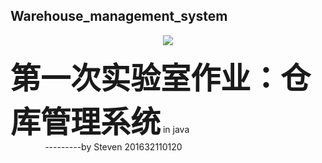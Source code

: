 ## Warehouse_management_system

<div align=center><img src="https://github.com/StevenIIV/Warehouse_management_system/blob/master/image/logo.png"/></div>

<strong><font size="10">第一次实验室作业：仓库管理系统</font></strong> in java <br>
 &nbsp;&nbsp;&nbsp;&nbsp;&nbsp;&nbsp;&nbsp;&nbsp;&nbsp;&nbsp;&nbsp;&nbsp;&nbsp;&nbsp;---------by Steven 201632110120
